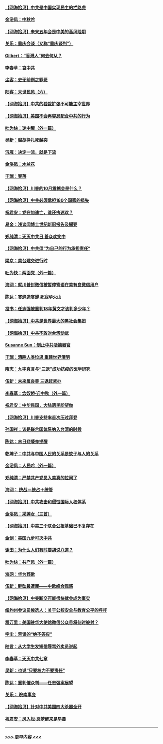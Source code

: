 #### [【网海拾贝】中共是中国实现民主的拦路虎](../pages/nsc993/n12443573.md?t=10011451) 
#### [金浴凤：中秋吟](../pages/nsc993/n12441773.md?t=10011451) 
#### [【网海拾贝】未来五年会是中美的高风险期](../pages/nsc993/n12440760.md?t=10011451) 
#### [关乐：重庆会谈（又称“重庆谈判”）](../pages/nsc993/n12437525.md?t=10011451) 
#### [Gilbert：“香港人”何去何从？](../pages/nsc993/n12435894.md?t=10011451) 
#### [李春草：哀中共](../pages/nsc993/n12435874.md?t=10011451) 
#### [尘客：史无前例之罪恶](../pages/nsc993/n12435762.md?t=10011451) 
#### [陆客：末世民风（六）](../pages/nsc993/n12435354.md?t=10011451) 
#### [【网海拾贝】中共的独裁扩张不可能主宰世界](../pages/nsc993/n12435151.md?t=10011451) 
#### [【网海拾贝】美国不会再容忍配合中共的行为](../pages/nsc993/n12433808.md?t=10011451) 
#### [吐为快：迷中醒（外一篇）](../pages/nsc993/n12433585.md?t=10011451) 
#### [吴新：越胡挣扎死越突](../pages/nsc993/n12433562.md?t=10011451) 
#### [沉雁：决定一流，就是下流](../pages/nsc993/n12432128.md?t=10011451) 
#### [金浴凤：木兰花](../pages/nsc993/n12432124.md?t=10011451) 
#### [千瑞：寥落](../pages/nsc993/n12432071.md?t=10011451) 
#### [【网海拾贝】川普的10月震撼会是什么？](../pages/nsc993/n12431624.md?t=10011451) 
#### [【网海拾贝】中共必须承担180个国家的损失](../pages/nsc993/n12428893.md?t=10011451) 
#### [祝君安：党在加速亡，谁还执迷欢？](../pages/nsc993/n12428652.md?t=10011451) 
#### [易金：浅谈闫博士世纪新冠报告及撮要](../pages/nsc993/n12426822.md?t=10011451) 
#### [郑纯清：天灭中共日 善众欢笑中](../pages/nsc993/n12426784.md?t=10011451) 
#### [【网海拾贝】中共须“为自己的行为承担责任”](../pages/nsc993/n12426067.md?t=10011451) 
#### [梁京：美台建交进行时](../pages/nsc993/n12424066.md?t=10011451) 
#### [吐为快：两面党（外一篇）](../pages/nsc993/n12424043.md?t=10011451) 
#### [海网：就川普封微信被暂停寄语在美有良微信用户](../pages/nsc993/n12424021.md?t=10011451) 
#### [陈达：寒蝉造寒蝉 死寂孕火山](../pages/nsc993/n12423958.md?t=10011451) 
#### [投书：任志强被重判18年黄文才该判多少年？](../pages/nsc993/n12423672.md?t=10011451) 
#### [【网海拾贝】中共是世界最大的黑社会集团](../pages/nsc993/n12423543.md?t=10011451) 
#### [【网海拾贝】中共不敢对台湾动武](../pages/nsc993/n12421418.md?t=10011451) 
#### [Susanne Sun：制止中共活摘器官](../pages/nsc993/n12419654.md?t=10011451) 
#### [千瑞：清除人类垃圾 重建世界清明](../pages/nsc993/n12419414.md?t=10011451) 
#### [隋志：九字真言与“三退”成功抗疫的医学研究](../pages/nsc993/n12419248.md?t=10011451) 
#### [伍新：未来属良善 三退赶紧办](../pages/nsc993/n12418496.md?t=10011451) 
#### [李春草：念奴娇·迎中秋（外一篇）](../pages/nsc993/n12418465.md?t=10011451) 
#### [祝君安：中华民国，大陆遗民盼望你](../pages/nsc993/n12418089.md?t=10011451) 
#### [【网海拾贝】川普支持率首次压过拜登](../pages/nsc993/n12418050.md?t=10011451) 
#### [孙国祥：该是联合国体系纳入台湾的时候](../pages/nsc993/n12417369.md?t=10011451) 
#### [陈达：末日悲嚎亦提醒](../pages/nsc993/n12416736.md?t=10011451) 
#### [乾坤子：中共与中国人民的关系是蚊子与人的关系](../pages/nsc993/n12416632.md?t=10011451) 
#### [金浴凤：人民吟（外一篇）](../pages/nsc993/n12416567.md?t=10011451) 
#### [郑纯清：严禁共产党员入美真的拉闸了](../pages/nsc993/n12416550.md?t=10011451) 
#### [海网： 统战＝统占＋统管](../pages/nsc993/n12416404.md?t=10011451) 
#### [【网海拾贝】中共攻击和侵蚀国际人权体系](../pages/nsc993/n12416250.md?t=10011451) 
#### [金浴凤：采莲女（三首）](../pages/nsc993/n12415517.md?t=10011451) 
#### [【网海拾贝】中美三个联合公报基础已不复存在](../pages/nsc993/n12415054.md?t=10011451) 
#### [金剑：美国九步可灭中共](../pages/nsc993/n12413183.md?t=10011451) 
#### [谢田：为什么人们有时要胡说八道？](../pages/nsc993/n12411861.md?t=10011451) 
#### [吐为快：共产风（外一篇）](../pages/nsc993/n12411761.md?t=10011451) 
#### [海网：华为葬歌](../pages/nsc993/n12410381.md?t=10011451) 
#### [伍新：醉坠最遭罪——中欧峰会观感](../pages/nsc993/n12410364.md?t=10011451) 
#### [【网海拾贝】中美断交可能很快就会成为事实](../pages/nsc993/n12409495.md?t=10011451) 
#### [纽约州参议员候选人：关于公校安全与教育公平的呼吁](../pages/nsc993/n12409228.md?t=10011451) 
#### [程万里：美国驻华大使馆微信公众号将何时被封？](../pages/nsc993/n12407397.md?t=10011451) 
#### [宇尘：荒谬的“绝不答应”](../pages/nsc993/n12407360.md?t=10011451) 
#### [陆言：从大学生发短信辱骂外卖员说起](../pages/nsc993/n12407285.md?t=10011451) 
#### [李春草：天灭中共七章](../pages/nsc993/n12406988.md?t=10011451) 
#### [吴新：也说“只要权力不要责任”](../pages/nsc993/n12406966.md?t=10011451) 
#### [陈达：重判催众判——任志强案展望](../pages/nsc993/n12404540.md?t=10011451) 
#### [关乐： 皖南事变](../pages/nsc993/n12404288.md?t=10011451) 
#### [【网海拾贝】针对中共美国四大杀器全开](../pages/nsc993/n12404172.md?t=10011451) 
#### [祝君安：风入松‧恶梦醒来是早晨](../pages/nsc993/n12401953.md?t=10011451) 

----
#### [ >>> 更早内容 <<< ](../indexes/nsc993-earlier.md)
